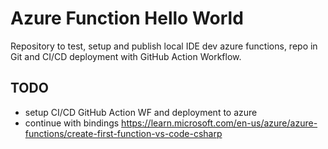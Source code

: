 # Azure Function Hello World

Repository to test, setup and publish local IDE dev azure functions, repo in Git and CI/CD deployment with GitHub Action Workflow.


## TODO

- setup CI/CD GitHub Action WF and deployment to azure
- continue with bindings https://learn.microsoft.com/en-us/azure/azure-functions/create-first-function-vs-code-csharp
